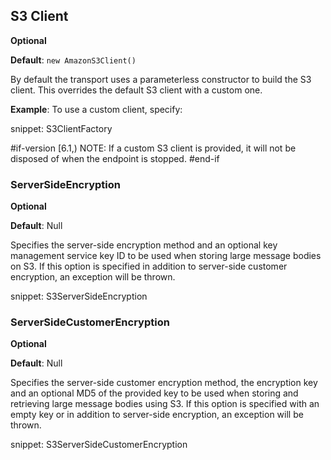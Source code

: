 ## S3 Client

**Optional**

**Default**: `new AmazonS3Client()`

By default the transport uses a parameterless constructor to build the S3 client. This overrides the default S3 client with a custom one.

**Example**: To use a custom client, specify:

snippet: S3ClientFactory

#if-version [6.1,)
NOTE: If a custom S3 client is provided, it will not be disposed of when the endpoint is stopped.
#end-if

### ServerSideEncryption

**Optional**

**Default**: Null

Specifies the server-side encryption method and an optional key management service key ID to be used when storing large message bodies on S3. If this option is specified in addition to server-side customer encryption, an exception will be thrown.

snippet: S3ServerSideEncryption

### ServerSideCustomerEncryption

**Optional**

**Default**: Null

Specifies the server-side customer encryption method, the encryption key and an optional MD5 of the provided key to be used when storing and retrieving large message bodies using S3. If this option is specified with an empty key or in addition to server-side encryption, an exception will be thrown.

snippet: S3ServerSideCustomerEncryption
